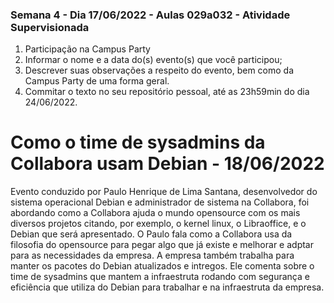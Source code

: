 ### Semana 4 - Dia 17/06/2022 -  Aulas 029a032 - Atividade Supervisionada
1. Participação na Campus Party
2. Informar o nome e a data do(s) evento(s) que você participou;
3. Descrever suas observações a respeito do evento, bem como da Campus Party de uma forma geral.
4. Commitar o texto no seu repositório pessoal, até as 23h59min do dia 24/06/2022.

# Como o time de sysadmins da Collabora usam Debian - 18/06/2022

Evento conduzido por Paulo Henrique de Lima Santana, desenvolvedor do sistema operacional Debian e administrador de sistema na Collabora, foi abordando como a Collabora ajuda o mundo opensource com os mais diversos projetos citando, por exemplo,  o kernel linux, o Libraoffice, e o Debian que será apresentado.
O Paulo fala como a Collabora usa da filosofia do opensource para pegar algo que já existe e melhorar e adptar para as necessidades da empresa.
A empresa também trabalha para manter os pacotes do Debian atualizados e intregos.
Ele comenta sobre o time de sysadmins que mantem a infraestruta rodando com segurança e eficiência que utiliza do Debian para trabalhar e na infraestruta da empresa.
